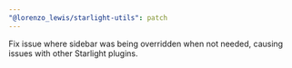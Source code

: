 ```yaml
---
"@lorenzo_lewis/starlight-utils": patch
---
```


Fix issue where sidebar was being overridden when not needed, causing issues with other Starlight plugins.
